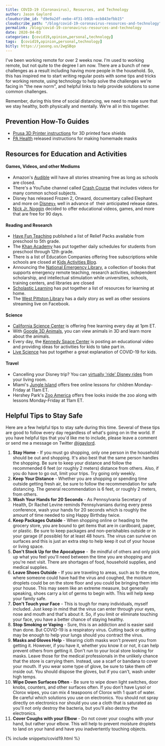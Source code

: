 ```yaml
---
title: COVID-19 (Coronavirus), Resources, and Technology
author: Jason Gaylord
cloudscribe_id: "d9e9a2df-eebe-4f31-b91b-ecb843efbb15"
cloudscribe_path: "/blog/covid-19-coronavirus-resources-and-technology"
permalink: /blog/covid-19-coronavirus-resources-and-technology
date: 2020-04-03
categories: [covid19,opinion,personal,technology]
tags:  [covid19,opinion,personal,technology]
bitly: https://jasong.us/2wgSBqo
---
```


I've been working remote for over 2 weeks now. I'm used to working remote, but not quite to the degree I am now. There are a bunch of new challenges as a result including having more people in the household. So, this has inspired me to start writing regular posts with some tips and tricks for working remote, using technology to help solve the challenges we're facing in "the new norm", and helpful links to help provide solutions to some common challenges. 

Remember, during this time of social distancing, we need to make sure that we stay healthy, both physically and mentally. We're all in this together. 

## Prevention How-To Guides
- [Prusa 3D Printer instructions](https://jasong.us/2wcuaub) for 3D printed face
        shields
- [PA Health](https://jasong.us/2WnXckM) released instructions for making homemade masks

## Resources for Education and Activities

#### Games, Videos, and other Mediums
- Amazon's [Audible](https://jasong.us/2UXPPi6) will have all stories streaming free as
        long as schools are closed.
- There's a YouTube channel called [Crash Course](https://jasong.us/3aFZW1H) that
        includes videos for many common school subjects.
- Disney has released Frozen 2, Onward, documentary called Elephant and more on [Disney+](https://jasong.us/2wgHmOI) well in advance of  their anticipated
        release dates.
- [Nick Jr. Noggin](https://jasong.us/3bMMqta) decided to offer educational videos,
        games, and more that are free for 90 days.

#### Reading and Research
- [Have Fun Teaching](https://jasong.us/2X7V41a) published a list of Relief Packs
        available from preschool to 5th grade.
- The [Khan Academy](https://jasong.us/34cuKom) has put together daily schedules for
        students from preschool through 12th grade.
- There is a list of Education Companies offering free subscriptions while schools are closed at [Kids Activities Blog](https://jasong.us/2V0oR9p).
- Announcing the [National Emergency Library](https://jasong.us/2xIfbbR), a collection
        of books that supports emergency remote teaching, research activities, independent scholarship, and intellectual
        stimulation while universities, schools, training centers, and libraries are closed
- [Scholastic Learning](https://jasong.us/2JAyVAH) has put together a list of resources
        for learning at home.
- The [West Pittston Library](https://jasong.us/2X7eALt) has a daily story as well as
        other sessions streaming live on Facebook.

#### Science
- [California Science Center](https://jasong.us/2RbwXuV) is offering free learning
        every day at 1pm ET.
- With [Google 3D Animals](https://jasong.us/2UYGfLL), you can view animals in 3D and
        learn more about the animals.
- Every day, the [Kennedy Space Center](https://jasong.us/348Dw6x) is posting an
        educational video and providing ideas for activities for kids to take part in.
- [Live Science](https://jasong.us/2R9TxUv) has put together a great explanation of
        COVID-19 for kids.

#### Travel
- Cancelling your Disney trip? You can [virtually 'ride' Disney
            rides](https://jasong.us/349Xgqz) from your living room.
- Miami's [Jungle Island](https://jasong.us/3btIhcW) offers free online
        lessons for children Monday-Friday at 11am ET.
- Hershey Park's [Zoo America](https://jasong.us/2V0jAP9) offers free looks inside the
        zoo along with lessons Monday-Friday at 11am ET.

## Helpful Tips to Stay Safe
Here are a few helpful tips to stay safe during this time. Several of these tips are good to follow every day regardless of what's going on in the world. If you have helpful tips that you'd like me to include, please leave a comment or send me a message on Twitter [@jgaylord](https://jasong.us/twitter).

1. **Stay Home** - If you must go shopping, only one person in the household should be out and shopping. It's also best that the same person handles the shopping. Be sure to keep your distance and follow the recommended 6 feet (or roughly 2 meters) distance from others. Also, if you do have to go out, limit your trips. Try going only weekly.
2. **Keep Your Distance** - Whether you are shopping or spending time outside getting fresh air, be sure to follow the recommendation for safe distancing. The general recommendation is 6 feet, or roughly 2 meters, from others.
3. **Wash Your Hands for 20 Seconds** - As Pennsylvania Secretary of Health, Dr Rachel Levine reminds Pennsylvanians during every press conference, wash your hands for 20 seconds which is roughly the amount of time needed to sing Happy Birthday twice. 
4. **Keep Packages Outside** - When shopping online or heading to the grocery store, you are bound to get items that are in cardboard, paper, or plastic. Be sure to keep packages and non-perishables outside or in your garage (if possible) for at least 48 hours. The virus can survive on surfaces and this is just an extra step to help keep it out of your house or living space.
5. **Don't Stock Up for the Apocalypse** -  Be mindful of others and only pick up what you feel you'll need between the time you are shopping and you're next visit. There are shortages of food, household supplies, and medical supplies.
6. **Leave Shoes Outside** - If you are traveling to areas, such as to the store, where someone could have had the virus and coughed, the moisture droplets could be on the store floor and you could be bringing them into your house. This may seem like an extreme measure, but generally speaking, shoes carry a lot of germs to begin with. This will help keep your family safe.
7. **Don't Touch your Face** - This is tough for many individuals, myself included. Just keep in mind that the virus can enter through your eyes, nose and mouth and that's about it. So, if you limit or eliminate touching your face, you have a better chance of staying healthy.
8. **Stop Smoking or Vaping** - Sure, this is an addiction and is easier said than done. But COVID-19 is a respiratory virus. Cutting back or quitting may be enough to help your lungs should you contract the virus.
9. **Masks and Gloves Help** - Wearing cloth masks won't prevent you from getting it. However, if you have it, whether you know it or not, it can help prevent others from getting it. Don't run to your local store looking for masks. Leave those for the medical professionals in the unlikely chance that the store is carrying them. Instead, use a scarf or bandana to cover your mouth. If you wear some type of glove, be sure to take them off inside out. You should dispose the gloves, but if you can't, wash under high temps.
10. **Wipe Down Surfaces Often** - Be sure to wipe down light switches, door knobs, counters, and other surfaces often. If you don't have Lysol or Clorox wipes, you can mix 4 teaspoons of Clorox with 1 quart of water. Be careful which solutions you use on electronics. You should not spray directly on electronics nor should you use a cloth that is saturated as you'll not only destroy the bacteria, but you'll also destroy the electronics.
11. **Cover Coughs with your Elbow** - Do not cover your coughs with your hand, but rather your elbow. This will help to prevent moisture droplets to land on your hand and have you inadvertently touching objects.

{% include snippets/covid19.html %}